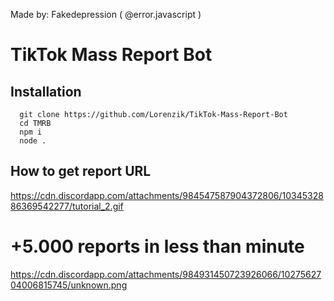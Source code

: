 Made by: Fakedepression ( @error.javascript )

# TikTok Mass Report Bot

## Installation
```
  git clone https://github.com/Lorenzik/TikTok-Mass-Report-Bot
  cd TMRB
  npm i
  node .
```

## How to get report URL
https://cdn.discordapp.com/attachments/984547587904372806/1034532886369542277/tutorial_2.gif

# +5.000 reports in less than minute
https://cdn.discordapp.com/attachments/984931450723926066/1027562704006815745/unknown.png
